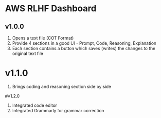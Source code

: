 # AWS RLHF Dashboard

## v1.0.0

1. Opens a text file (COT Format)
2. Provide 4 sections in a good UI - Prompt, Code, Reasoning, Explanation
3. Each section contains a button which saves (writes) the changes to the original text file

# v1.1.0

1. Brings coding and reasoning section side by side

#v1.2.0

1. Integrated code editor
2. Integrated Grammarly for grammar correction
